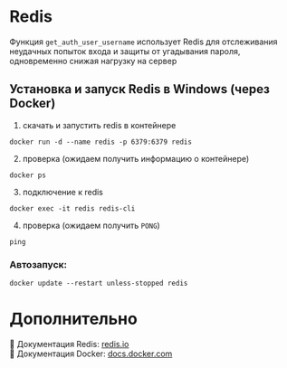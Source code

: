 # Redis
Функция `get_auth_user_username` использует Redis для отслеживания неудачных попыток входа
и защиты от угадывания пароля, одновременно снижая нагрузку на сервер
## Установка и запуск Redis в Windows (через Docker)
1. скачать и запустить redis в контейнере
```shell
docker run -d --name redis -p 6379:6379 redis
```
2. проверка (ожидаем получить информацию о контейнере)
```shell
docker ps
```
3. подключение к redis
```shell
docker exec -it redis redis-cli
```
4. проверка (ожидаем получить `PONG`)
```shell
ping
```
### Автозапуск:
```shell
docker update --restart unless-stopped redis
```

# Дополнительно
📌 Документация Redis: [redis.io](https://redis.io/)\
📌 Документация Docker: [docs.docker.com](https://docs.docker.com/)